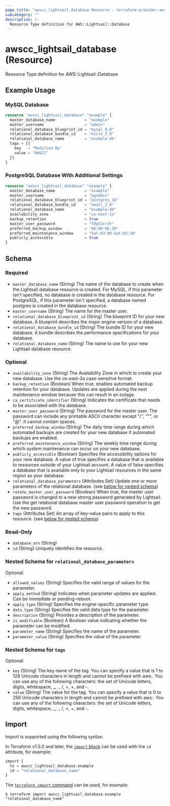 ```yaml
---
page_title: "awscc_lightsail_database Resource - terraform-provider-awscc"
subcategory: ""
description: |-
  Resource Type definition for AWS::Lightsail::Database
---
```


# awscc_lightsail_database (Resource)

Resource Type definition for AWS::Lightsail::Database

## Example Usage

### MySQL Database

```terraform
resource "awscc_lightsail_database" "example" {
  master_database_name             = "example"
  master_username                  = "admin"
  relational_database_blueprint_id = "mysql_8_0"
  relational_database_bundle_id    = "micro_2_0"
  relational_database_name         = "example-db"
  tags = [{
    key   = "Modified By"
    value = "AWSCC"
  }]
}
```

### PostgreSQL Database With Additional Settings

```terraform
resource "awscc_lightsail_database" "example" {
  master_database_name             = "example"
  master_username                  = "pgadmin"
  relational_database_blueprint_id = "postgres_16"
  relational_database_bundle_id    = "small_2_0"
  relational_database_name         = "example-db"
  availability_zone                = "us-east-1a"
  backup_retention                 = true
  master_user_password             = "T0pS3cr3t"
  preferred_backup_window          = "06:00-06:30"
  preferred_maintenance_window     = "Sat:03:00-Sat:03:30"
  publicly_accessible              = true
}
```

<!-- schema generated by tfplugindocs -->
## Schema

### Required

- `master_database_name` (String) The name of the database to create when the Lightsail database resource is created. For MySQL, if this parameter isn't specified, no database is created in the database resource. For PostgreSQL, if this parameter isn't specified, a database named postgres is created in the database resource.
- `master_username` (String) The name for the master user.
- `relational_database_blueprint_id` (String) The blueprint ID for your new database. A blueprint describes the major engine version of a database.
- `relational_database_bundle_id` (String) The bundle ID for your new database. A bundle describes the performance specifications for your database.
- `relational_database_name` (String) The name to use for your new Lightsail database resource.

### Optional

- `availability_zone` (String) The Availability Zone in which to create your new database. Use the us-east-2a case-sensitive format.
- `backup_retention` (Boolean) When true, enables automated backup retention for your database. Updates are applied during the next maintenance window because this can result in an outage.
- `ca_certificate_identifier` (String) Indicates the certificate that needs to be associated with the database.
- `master_user_password` (String) The password for the master user. The password can include any printable ASCII character except "/", """, or "@". It cannot contain spaces.
- `preferred_backup_window` (String) The daily time range during which automated backups are created for your new database if automated backups are enabled.
- `preferred_maintenance_window` (String) The weekly time range during which system maintenance can occur on your new database.
- `publicly_accessible` (Boolean) Specifies the accessibility options for your new database. A value of true specifies a database that is available to resources outside of your Lightsail account. A value of false specifies a database that is available only to your Lightsail resources in the same region as your database.
- `relational_database_parameters` (Attributes Set) Update one or more parameters of the relational database. (see [below for nested schema](#nestedatt--relational_database_parameters))
- `rotate_master_user_password` (Boolean) When true, the master user password is changed to a new strong password generated by Lightsail. Use the get relational database master user password operation to get the new password.
- `tags` (Attributes Set) An array of key-value pairs to apply to this resource. (see [below for nested schema](#nestedatt--tags))

### Read-Only

- `database_arn` (String)
- `id` (String) Uniquely identifies the resource.

<a id="nestedatt--relational_database_parameters"></a>
### Nested Schema for `relational_database_parameters`

Optional:

- `allowed_values` (String) Specifies the valid range of values for the parameter.
- `apply_method` (String) Indicates when parameter updates are applied. Can be immediate or pending-reboot.
- `apply_type` (String) Specifies the engine-specific parameter type.
- `data_type` (String) Specifies the valid data type for the parameter.
- `description` (String) Provides a description of the parameter.
- `is_modifiable` (Boolean) A Boolean value indicating whether the parameter can be modified.
- `parameter_name` (String) Specifies the name of the parameter.
- `parameter_value` (String) Specifies the value of the parameter.


<a id="nestedatt--tags"></a>
### Nested Schema for `tags`

Optional:

- `key` (String) The key name of the tag. You can specify a value that is 1 to 128 Unicode characters in length and cannot be prefixed with aws:. You can use any of the following characters: the set of Unicode letters, digits, whitespace, _, ., /, =, +, and -.
- `value` (String) The value for the tag. You can specify a value that is 0 to 256 Unicode characters in length and cannot be prefixed with aws:. You can use any of the following characters: the set of Unicode letters, digits, whitespace, _, ., /, =, +, and -.

## Import

Import is supported using the following syntax:

In Terraform v1.5.0 and later, the [`import` block](https://developer.hashicorp.com/terraform/language/import) can be used with the `id` attribute, for example:

```terraform
import {
  to = awscc_lightsail_database.example
  id = "relational_database_name"
}
```

The [`terraform import` command](https://developer.hashicorp.com/terraform/cli/commands/import) can be used, for example:

```shell
$ terraform import awscc_lightsail_database.example "relational_database_name"
```